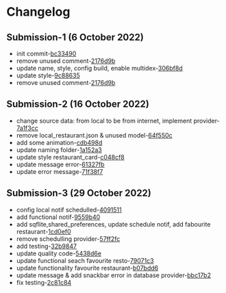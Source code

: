 # Changelog

## Submission-1 (6 October 2022)

- init commit-[bc33490](https://github.com/solehudin5699/Restopedia/commit/bc33490bbd099bcdb812c3970b83ebb5a5deaee8)
- remove unused comment-[2176d9b](https://github.com/solehudin5699/Restopedia/commit/2176d9b5648a0d247a261c2ebc733acc382e2cc9)
- update name, style, config build, enable multidex-[306bf8d](https://github.com/solehudin5699/Restopedia/commit/306bf8dd6a2362b986cde166571cb6e3c34080e5)
- update style-[9c88635](https://github.com/solehudin5699/Restopedia/commit/9c886355b9880af626bb64d2258153190b34571d)
- remove unused comment-[2176d9b](https://github.com/solehudin5699/Restopedia/commit/2176d9b5648a0d247a261c2ebc733acc382e2cc9)

## Submission-2 (16 October 2022)

- change source data: from local to be from internet, implement provider-[7a1f3cc](https://github.com/solehudin5699/Restopedia/commit/7a1f3cc2fc7e8bced3700bb82745676449c039a6)
- remove local_restaurant.json & unused model-[64f550c](https://github.com/solehudin5699/Restopedia/commit/64f550c93f30e31a46bb5575b802b5c69a5c4009)
- add some animation-[cdb498d](https://github.com/solehudin5699/Restopedia/commit/cdb498dbbe6906405da67ad7295213a409a780af)
- update naming folder-[1a152a3](https://github.com/solehudin5699/Restopedia/commit/1a152a339711ecfc3c5989ddd225752486d84538)
- update style restaurant_card-[c048cf8](https://github.com/solehudin5699/Restopedia/commit/c048cf837bf165bcb6d218b449af6e3e4e054332)
- update message error-[61327fb](https://github.com/solehudin5699/Restopedia/commit/61327fbd70b2460f5881e69cd829de56d2f96c70)
- update error message-[71f38f7](https://github.com/solehudin5699/Restopedia/commit/71f38f7bfd42513a514fc4935a221eb48b2cbb3c)

## Submission-3 (29 October 2022)

- config local notif schedulled-[4091511](https://github.com/solehudin5699/Restopedia/tree/4091511c1ee1e55451bb5ad8b6d6a5745851b5ff)
- add functional notif-[9559b40](https://github.com/solehudin5699/Restopedia/tree/9559b401d854e81491d0b932de9b466fbcc7a1a0)
- add sqflite,shared_preferences, update schedule notif, add fabourite restaurant-[1cd0ef0](https://github.com/solehudin5699/Restopedia/commit/1cd0ef018c3af96b2328914fa2de96bd5ebe713a)
- remove schedulling provider-[57ff2fc](https://github.com/solehudin5699/Restopedia/commit/57ff2fc79a38eb63082efdb7e34e4f8bfd782c5e)
- add testing-[32b9847](https://github.com/solehudin5699/Restopedia/commit/32b984784da8d2f71b83583f1c24edb1ace685f0)
- update quality code-[5438d6e](https://github.com/solehudin5699/Restopedia/commit/5438d6e33c29ec14526d89e4336bde81dae5e04b)
- update functional seach favourite resto-[79071c3](https://github.com/solehudin5699/Restopedia/commit/79071c35441fc470dde54909eb4e1544f10b02da)
- update functionality favourite restaurant-[b07bdd6](https://github.com/solehudin5699/Restopedia/commit/b07bdd608492dc1308e090a5b021cdf5c2d9fdb7)
- update message & add snackbar error in database provider-[bbc17b2](https://github.com/solehudin5699/Restopedia/commit/bbc17b2ec41ba1b59562469d0595ec5df53e898e)
- fix testing-[2c81c84](https://github.com/solehudin5699/Restopedia/commit/2c81c84e7e728c4a50385b906f082374bda70977)
